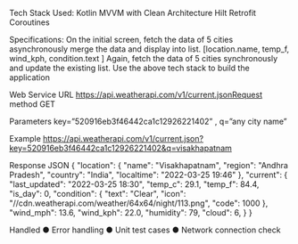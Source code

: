 Tech Stack Used:
Kotlin
MVVM with Clean Architecture
Hilt
Retrofit
Coroutines
 
Specifications:
On the initial screen, fetch the data of 5 cities asynchronously merge the data and display into list. [location.name, temp_f, wind_kph, condition.text ]
Again, fetch the data of 5 cities synchronously and update the existing list.
Use the above tech stack to build the application  
 
 
Web Service
URL https://api.weatherapi.com/v1/current.jsonRequest method GET
 
Parameters
key=”520916eb3f46442ca1c12926221402”  , q=”any city name”


Example
https://api.weatherapi.com/v1/current.json?key=520916eb3f46442ca1c12926221402&q=visakhapatnam


Response JSON
{
 "location": {
   "name": "Visakhapatnam",
   "region": "Andhra Pradesh",
   "country": "India",
   "localtime": "2022-03-25 19:46"
 },
 "current": {
   "last_updated": "2022-03-25 18:30",
   "temp_c": 29.1,
   "temp_f": 84.4,
   "is_day": 0,
   "condition": {
     "text": "Clear",
     "icon": "//cdn.weatherapi.com/weather/64x64/night/113.png",
     "code": 1000
   },
   "wind_mph": 13.6,
   "wind_kph": 22.0,
   "humidity": 79,
   "cloud": 6,
   } }
 
Handled
● Error handling
● Unit test cases
● Network connection check
